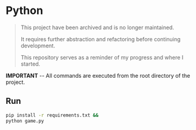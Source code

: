 # Python

> This project have been archived and is no longer maintained.
>
> It requires further abstraction and refactoring before continuing development.
>
> This repository serves as a reminder of my progress and where I started.

**IMPORTANT** -- All commands are executed from the root directory of the project.

## Run

```bash
pip install -r requirements.txt &&
python game.py
```
